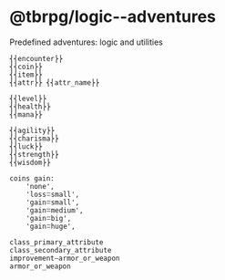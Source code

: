 # @tbrpg/logic--adventures

Predefined adventures: logic and utilities

```
⎨⎨encounter⎬⎬
⎨⎨coin⎬⎬
⎨⎨item⎬⎬
⎨⎨attr⎬⎬ ⎨⎨attr_name⎬⎬

⎨⎨level⎬⎬
⎨⎨health⎬⎬
⎨⎨mana⎬⎬

⎨⎨agility⎬⎬
⎨⎨charisma⎬⎬
⎨⎨luck⎬⎬
⎨⎨strength⎬⎬
⎨⎨wisdom⎬⎬

coins gain:
	'none',
	'lossꘌsmall',
	'gainꘌsmall',
	'gainꘌmedium',
	'gainꘌbig',
	'gainꘌhuge',

class_primary_attribute
class_secondary_attribute
improvementⵧarmor_or_weapon
armor_or_weapon

```
